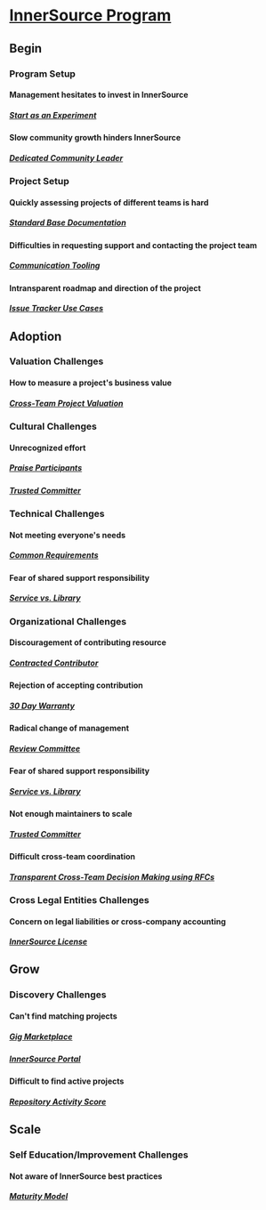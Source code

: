 # [InnerSource Program](https://patterns.innersourcecommons.org/toc)

## Begin

### Program Setup

#### Management hesitates to invest in InnerSource

##### [Start as an Experiment](https://patterns.innersourcecommons.org/p/start-as-experiment)

#### Slow community growth hinders InnerSource

##### [Dedicated Community Leader](https://patterns.innersourcecommons.org/p/dedicated-community-leader)

### Project Setup

#### Quickly assessing projects of different teams is hard

##### [Standard Base Documentation](https://patterns.innersourcecommons.org/p/base-documentation)

#### Difficulties in requesting support and contacting the project team

##### [Communication Tooling](https://patterns.innersourcecommons.org/p/communication-tooling)

#### Intransparent roadmap and direction of the project

##### [Issue Tracker Use Cases](https://patterns.innersourcecommons.org/p/issue-tracker)

## Adoption

### Valuation Challenges

#### How to measure a project's business value

##### [Cross-Team Project Valuation](https://patterns.innersourcecommons.org/p/crossteam-project-valuation)

### Cultural Challenges

#### Unrecognized effort

##### [Praise Participants](https://patterns.innersourcecommons.org/p/praise-participants)

##### [Trusted Committer](https://patterns.innersourcecommons.org/p/trusted-committer)

### Technical Challenges

#### Not meeting everyone's needs

##### [Common Requirements](https://patterns.innersourcecommons.org/p/common-requirements)

#### Fear of shared support responsibility

##### [Service vs. Library](https://patterns.innersourcecommons.org/p/service-vs-library)

### Organizational Challenges

#### Discouragement of contributing resource

##### [Contracted Contributor](https://patterns.innersourcecommons.org/p/contracted-contributor)

#### Rejection of accepting contribution

##### [30 Day Warranty](https://patterns.innersourcecommons.org/p/30-day-warranty)

#### Radical change of management

##### [Review Committee](https://patterns.innersourcecommons.org/p/review-committee)

#### Fear of shared support responsibility

##### [Service vs. Library](https://patterns.innersourcecommons.org/p/service-vs-library)

#### Not enough maintainers to scale

##### [Trusted Committer](https://patterns.innersourcecommons.org/p/trusted-committer)

#### Difficult cross-team coordination

##### [Transparent Cross-Team Decision Making using RFCs](https://patterns.innersourcecommons.org/p/transparent-cross-team-decision-making-using-rfcs)

### Cross Legal Entities Challenges

#### Concern on legal liabilities or cross-company accounting

##### [InnerSource License](https://patterns.innersourcecommons.org/p/innersource-license)

## Grow

### Discovery Challenges

#### Can't find matching projects

##### [Gig Marketplace](https://patterns.innersourcecommons.org/p/gig-marketplace)

##### [InnerSource Portal](https://patterns.innersourcecommons.org/p/innersource-portal)

#### Difficult to find active projects

##### [Repository Activity Score](https://patterns.innersourcecommons.org/p/repository-activity-score)

## Scale

### Self Education/Improvement Challenges

#### Not aware of InnerSource best practices

##### [Maturity Model](https://patterns.innersourcecommons.org/p/maturity-model)
